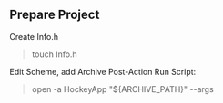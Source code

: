 Prepare Project
---

Create Info.h
> touch Info.h

Edit Scheme, add Archive Post-Action Run Script:
> open -a HockeyApp "${ARCHIVE_PATH}" --args